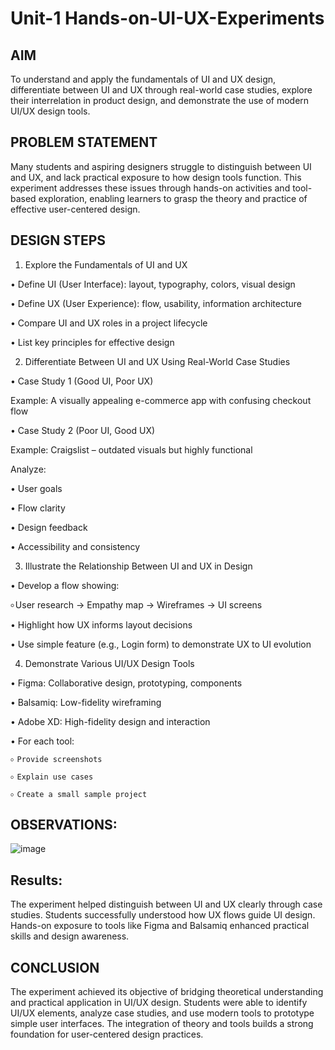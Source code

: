 # Unit-1 Hands-on-UI-UX-Experiments
## AIM
To understand and apply the fundamentals of UI and UX design, differentiate between UI and UX through real-world case studies, explore their interrelation in product design, and demonstrate the use of modern UI/UX design tools.

## PROBLEM STATEMENT
Many students and aspiring designers struggle to distinguish between UI and UX, and lack practical exposure to how design tools function. This experiment addresses these issues through hands-on activities and tool-based exploration, enabling learners to grasp the theory and practice of effective user-centered design.

## DESIGN STEPS
1. Explore the Fundamentals of UI and UX

• Define UI (User Interface): layout, typography, colors, visual design

• Define UX (User Experience): flow, usability, information architecture

• Compare UI and UX roles in a project lifecycle

• List key principles for effective design

2. Differentiate Between UI and UX Using Real-World Case Studies
   
• Case Study 1 (Good UI, Poor UX)

Example: A visually appealing e-commerce app with confusing checkout flow

• Case Study 2 (Poor UI, Good UX)

Example: Craigslist – outdated visuals but highly functional

Analyze:

• User goals

• Flow clarity

• Design feedback

• Accessibility and consistency

3. Illustrate the Relationship Between UI and UX in Design

• Develop a flow showing:

   ৹ User research → Empathy map → Wireframes → UI screens
   
• Highlight how UX informs layout decisions

• Use simple feature (e.g., Login form) to demonstrate UX to UI evolution

4. Demonstrate Various UI/UX Design Tools
   
• Figma: Collaborative design, prototyping, components

• Balsamiq: Low-fidelity wireframing

• Adobe XD: High-fidelity design and interaction

• For each tool:

    ৹ Provide screenshots
    
    ৹ Explain use cases
    
    ৹ Create a small sample project

## OBSERVATIONS:
![image](https://github.com/user-attachments/assets/474f9440-364e-4571-a959-0da284d6f39e)


## Results:
The experiment helped distinguish between UI and UX clearly through case studies. Students successfully understood how UX flows guide UI design. Hands-on exposure to tools like Figma and Balsamiq enhanced practical skills and design awareness.

## CONCLUSION
The experiment achieved its objective of bridging theoretical understanding and practical application in UI/UX design. Students were able to identify UI/UX elements, analyze case studies, and use modern tools to prototype simple user interfaces. The integration of theory and tools builds a strong foundation for user-centered design practices.
